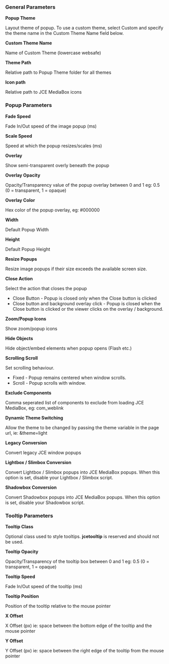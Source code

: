 ### **General Parameters**

**Popup Theme**

Layout theme of popup. To use a custom theme, select Custom and specify the theme name in the Custom Theme Name field below.

**Custom Theme Name**

Name of Custom Theme (lowercase websafe)

**Theme Path**

Relative path to Popup Theme folder for all themes

**Icon path**

Relative path to JCE MediaBox icons

### **Popup Parameters**

**Fade Speed**

Fade In/Out speed of the image popup (ms)

**Scale Speed**

Speed at which the popup resizes/scales (ms)

**Overlay**

Show semi-transparent overly beneath the popup

**Overlay Opacity**

Opacity/Transparency value of the popup overlay between 0 and 1 eg: 0.5 (0 = transparent, 1 = opaque)

**Overlay Color**

Hex color of the popup overlay, eg: #000000

**Width**

Default Popup Width

**Height**

Default Popup Height

**Resize Popups**

Resize image popups if their size exceeds the available screen size.

**Close Action**

Select the action that closes the popup

- Close Button - Popup is closed only when the Close button is clicked
- Close button and background overlay click - Popup is closed when the Close button is clicked or the viewer clicks on the overlay / background.

**Zoom/Popup Icons**

Show zoom/popup icons

**Hide Objects**

Hide object/embed elements when popup opens (Flash etc.)

**Scrolling Scroll**

Set scrolling behaviour.

- Fixed - Popup remains centered when window scrolls.
- Scroll - Popup scrolls with window.

**Exclude Components**

Comma seperated list of components to exclude from loading JCE MediaBox, eg: com\_weblink

**Dynamic Theme Switching**

Allow the theme to be changed by passing the theme variable in the page url, ie: &theme=light

**Legacy Conversion**

Convert legacy JCE window popups

**Lightbox / Slimbox Conversion**

Convert Lightbox / Slimbox popups into JCE MediaBox popups. When this option is set, disable your Lightbox / Slimbox script.

**Shadowbox Conversion**

Convert Shadowbox popups into JCE MediaBox popups. When this option is set, disable your Shadowbox script.

### **Tooltip Parameters**

**Tooltip Class**

Optional class used to style tooltips. **jcetooltip** is reserved and should not be used.

**Tooltip Opacity**

Opacity/Transparency of the tooltip box between 0 and 1 eg: 0.5 (0 = transparent, 1 = opaque)

**Tooltip Speed**

Fade In/Out speed of the tooltip (ms)

**Tooltip Position**

Position of the tooltip relative to the mouse pointer

**X Offset**

X Offset (px) ie: space between the bottom edge of the tooltip and the mouse pointer

**Y Offset**

Y Offset (px) ie: space between the right edge of the tooltip from the mouse pointer